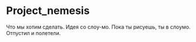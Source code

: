 # Project_nemesis
Что мы хотим сделать.
Идея со слоу-мо. Пока ты рисуешь, ты в слоумо. Отпустил и полетели.
